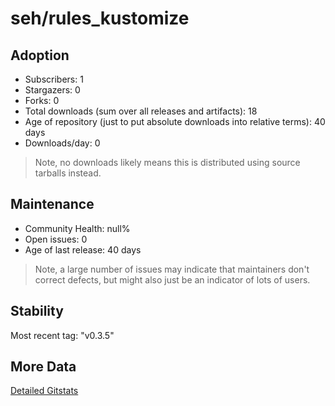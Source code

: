# seh/rules_kustomize

## Adoption

- Subscribers: 1
- Stargazers: 0
- Forks: 0
- Total downloads (sum over all releases and artifacts): 18
- Age of repository (just to put absolute downloads into relative terms): 40 days
- Downloads/day: 0

> Note, no downloads likely means this is distributed using source tarballs instead.

## Maintenance

- Community Health: null%
- Open issues: 0
- Age of last release: 40 days

> Note, a large number of issues may indicate that maintainers don't correct defects, but might also
> just be an indicator of lots of users.

## Stability

Most recent tag: "v0.3.5"

## More Data

[Detailed Gitstats](/bazel-catalog/gitstats/seh/rules_kustomize)

